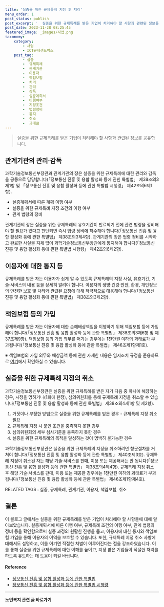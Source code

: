 ```yaml
---
title: '실증을 위한 규제특례 지정 후 처리'
menu_order: 1
post_status: publish
post_excerpt: '  실증을 위한 규제특례를 받은 기업이 처리해야 할 사항과 관련된 정보를 공유합니다.'
post_date: 2023-11-28 08:25:45
featured_image: _images/사업.png
taxonomy:
    category:
        - 사업
        - ICT규제샌드박스
    post_tag:
        - 실증
        -  규제특례
        -  관계기관
        -  이용자
        -  책임보험
        -  처리
        -  관리
        -  감독
        -  실증계획서
        -  이행여부
        -  지정조건
        -  법령정비
        -  통지
        -  취소
        -  과태료
---
```



> 실증을 위한 규제특례를 받은 기업이 처리해야 할 사항과 관련된 정보를 공유합니다.

## 관계기관의 관리·감독

과학기술정보통신부장관과 관계기관의 장은 실증을 위한 규제특례에 대한 관리와 감독을 공동으로 담당합니다(「정보통신 진흥 및 융합 활성화 등에 관한 특별법」 제38조의3제1항 및 「정보통신 진흥 및 융합 활성화 등에 관한 특별법 시행령」 제42조의6제1항).

- 실증계획서에 따른 계획 이행 여부
- 실증을 위한 규제특례 지정 조건의 이행 여부
- 관계 법령의 정비

관계기관의 장은 실증을 위한 규제특례의 유효기간이 만료되기 전에 관련 법령을 정비해야 할 필요가 있다고 판단되면 즉시 법령 정비에 착수해야 합니다(「정보통신 진흥 및 융합 활성화 등에 관한 특별법」 제38조의3제4항).
관계기관의 장은 법령 정비를 시작하고 완료한 사실을 지체 없이 과학기술정보통신부장관에게 통지해야 합니다(「정보통신 진흥 및 융합 활성화 등에 관한 특별법 시행령」 제42조의6제2항).

## 이용자에 대한 통지 등

규제특례를 받은 자는 이용자가 쉽게 알 수 있도록 규제특례의 지정 사실, 유효기간, 기술·서비스의 내용 등을 상세히 알려야 합니다. 이용자의 생명·건강·안전, 환경, 개인정보의 안전한 보호 및 처리와 관련된 요청에 대해 적극적으로 대응해야 합니다(「정보통신 진흥 및 융합 활성화 등에 관한 특별법」 제38조의3제2항).

## 책임보험 등의 가입

규제특례를 받은 자는 이용자에 대한 손해배상책임을 이행하기 위해 책임보험 등에 가입해야 합니다(「정보통신 진흥 및 융합 활성화 등에 관한 특별법」 제38조의3제6항 및 제37조제9항).
책임보험 등의 가입 의무를 어기는 경우에는 1천만원 이하의 과태료가 부과됩니다(「정보통신 진흥 및 융합 활성화 등에 관한 특별법」 제46조제1항제1호).

※ 책임보험의 가입 의무와 배상금액 등에 관한 자세한 내용은 임시조치 규정을 준용하므로 [여기](링크)에서 확인하실 수 있습니다.

## 실증을 위한 규제특례 지정의 취소

과학기술정보통신부장관은 실증을 위한 규제특례를 받은 자가 다음 중 하나에 해당하는 경우, 시정을 명하거나(1회에 한정), 심의위원회를 통해 규제특례 지정을 취소할 수 있습니다(「정보통신 진흥 및 융합 활성화 등에 관한 특별법」 제38조의4제1항 및 제2항).

1. 거짓이나 부정한 방법으로 실증을 위한 규제특례를 받은 경우 - 규제특례 지정 취소 필요
2. 규제특례 지정 시 붙인 조건을 충족하지 못한 경우
3. 심의위원회의 세부 심사기준을 충족하지 못한 경우
4. 실증을 위한 규제특례의 목적을 달성하는 것이 명백히 불가능한 경우

과학기술정보통신부장관은 실증을 위한 규제특례의 지정을 취소하려면 청문절차를 거쳐야 합니다(「정보통신 진흥 및 융합 활성화 등에 관한 특별법」 제40조제3호).
규제특례 지정이 취소된 자는 해당 기술·서비스를 판매, 이용 또는 제공해서는 안 됩니다(「정보통신 진흥 및 융합 활성화 등에 관한 특별법」 제38조의4제4항).
규제특례 지정 취소 후 해당 기술·서비스를 판매, 이용 또는 제공한 경우에는 1천만원 이하의 과태료가 부과됩니다(「정보통신 진흥 및 융합 활성화 등에 관한 특별법」 제46조제1항제4호).

RELATED TAGS : 실증, 규제특례, 관계기관, 이용자, 책임보험, 취소

## 결론

이 블로그 글에서는 실증을 위한 규제특례를 받은 기업이 처리해야 할 사항들에 대해 알아보았습니다. 실증계획서에 따른 이행 여부, 규제특례 조건의 이행 여부, 관계 법령의 정비 등을 확인함으로써 실증 과정의 원활한 진행을 돕고, 이용자에 대한 통지와 책임보험 가입을 통해 이용자의 이익을 보호할 수 있습니다. 또한, 규제특례 지정 취소 사항에 대해서도 설명하고, 이를 어기면 적절한 처벌이 이루어진다는 점을 강조하였습니다. 이를 통해 실증을 위한 규제특례에 대한 이해를 높이고, 지정 받은 기업들이 적절한 처리를 하도록 유도하는 데 도움이 되길 바랍니다.

#### Reference
- [정보통신 진흥 및 융합 활성화 등에 관한 특별법](링크)
- [정보통신 진흥 및 융합 활성화 등에 관한 특별법 시행령](링크)
<!-- wp:separator -->
<hr class="wp-block-separator has-alpha-channel-opacity"/>
<!-- /wp:separator -->

<!-- wp:group {"backgroundColor":"base","layout":{"type":"constrained"}} -->
<div class="wp-block-group has-base-background-color has-background"><!-- wp:paragraph {"align":"center","fontSize":"medium"} -->
<p class="has-text-align-center has-large-font-size"><strong>노인복지 관련 글 바로가기</strong></p>
<!-- /wp:paragraph -->


<!-- wp:latest-posts
{"categories":[{"id":15998,"count":19,"description":"","link":"https://uknowlaw.com/category/%eb%85%b8%ec%9d%b8%eb%b3%b5%ec%a7%80/","name":"노인복지","slug":"노인복지","taxonomy":"category","parent":0,"meta":[],"_links":{"self":[{"href":"https://uknowlaw.com/wp-json/wp/v2/categories/15998"}],"collection":[{"href":"https://uknowlaw.com/wp-json/wp/v2/categories"}],"about":[{"href":"https://uknowlaw.com/wp-json/wp/v2/taxonomies/category"}],"wp:post_type":[{"href":"https://uknowlaw.com/wp-json/wp/v2/posts?categories=15998"}],"curies":[{"name":"wp","href":"https://api.w.org/{rel}","templated":true}]}}],"postsToShow":100,"excerptLength":28,"postLayout":"grid","columns":2,"featuredImageAlign":"left","featuredImageSizeSlug":"large","fontSize":"small"} /--></div>
<!-- /wp:group -->